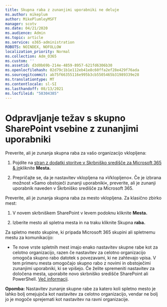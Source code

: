```yaml
---
title: Skupna raba z zunanjimi uporabniki ne deluje
ms.author: mikeplum
author: MikePlumleyMSFT
manager: scotv
ms.date: 04/21/2020
ms.audience: Admin
ms.topic: article
ms.service: o365-administration
ROBOTS: NOINDEX, NOFOLLOW
localization_priority: Normal
ms.collection: Adm_O365
ms.custom: ''
ms.assetid: d3d0b69b-214e-4859-8957-621fd6306b30
ms.openlocfilehash: 02d79c1b1e112eb41e8c60ffa2ef28e429f76ada
ms.sourcegitcommit: ab75f66355116e995b3cb5505465b31989339e28
ms.translationtype: MT
ms.contentlocale: sl-SI
ms.lasthandoff: 08/13/2021
ms.locfileid: "58304385"
---
```

# <a name="fix-problems-sharing-sharepoint-content-with-external-users"></a>Odpravljanje težav s skupno SharePoint vsebine z zunanjimi uporabniki

Preverite, ali je zunanja skupna raba za vašo organizacijo vklopljena:
  
1. Pojdite na [stran z dodatki storitve v Skrbniško središče za Microsoft 365 &amp; in](https://portal.office.com/adminportal/home#/Settings/ServicesAndAddIns)kliknite **Mesta.**
    
2. Prepričajte se, da je nastavitev vklopljena na »Vklopljeno«. Če je izbrana možnost »Samo obstoječi zunanji uporabniki«, preverite, ali je zunanji uporabnik naveden v Skrbniško središče za Microsoft 365.
    
Preverite, ali je zunanja skupna raba za mesto vklopljena. Za klasično zbirko mest:
  
1. V novem skrbniškem SharePoint v levem podoknu kliknite **Mesta.**
    
2. Izberite mesto ali spletna mesta in na traku kliknite Skupna **raba.**
    
Za spletno mesto skupine, ki pripada Microsoft 365 skupini ali spletnemu mestu za komunikacijo:
  
- Te nove vrste spletnih mest imajo enako nastavitev skupne rabe kot za celotno organizacijo, razen če nastavitev za celotno organizacijo omogoča skupno rabo datotek s povezavami, ki ne zahtevajo vpisa. V tem primeru mesta omogočajo skupno rabo z novimi in obstoječimi zunanjimi uporabniki, ki se vpišejo. Če želite spremeniti nastavitev za določena mesta, uporabite novo skrbniško središče SharePoint ali PowerShell. [Več informacij](https://go.microsoft.com/fwlink/?linkid=871863).
    
**Opomba:** Nastavitev zunanje skupne rabe za katero koli spletno mesto je lahko bolj omejujoča kot nastavitev za celotno organizacijo, vendar ne bolj jo je mogoče sprejemati kot nastavitev na ravni organizacije. 
  

